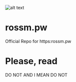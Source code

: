 ![alt text](http://url/to/img.png)


# rossm.pw
Official Repo for https:rossm.pw
# Please, read
DO NOT AND I MEAN DO NOT
